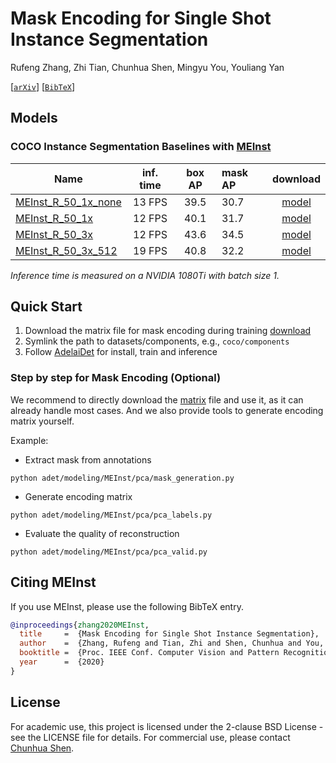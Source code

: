 # Mask Encoding for Single Shot Instance Segmentation

Rufeng Zhang, Zhi Tian, Chunhua Shen, Mingyu You, Youliang Yan

[[`arXiv`](https://arxiv.org/abs/2003.11712)] [[`BibTeX`](#CitingMEInst)]

## Models

### COCO Instance Segmentation Baselines with [MEInst](https://arxiv.org/abs/2003.11712)

Name | inf. time | box AP | mask AP | download
--- |:---:|:---:|:---|:---:
[MEInst_R_50_1x_none](../configs/MEInst-InstanceSegmentation/MEInst_R_50_1x_none.yaml) | 13 FPS | 39.5 | 30.7 | [model]()
[MEInst_R_50_1x](../configs/MEInst-InstanceSegmentation/MEInst_R_50_1x.yaml) | 12 FPS | 40.1 | 31.7 | [model]()
[MEInst_R_50_3x](../../configs/MEInst-InstanceSegmentation/MEInst_R_50_3x.yaml) | 12 FPS | 43.6 | 34.5 | [model]()
[MEInst_R_50_3x_512](../../configs/MEInst-InstanceSegmentation/MEInst_R_50_3x_512.yaml) | 19 FPS | 40.8 | 32.2 | [model]()

*Inference time is measured on a NVIDIA 1080Ti with batch size 1.*

## Quick Start

1. Download the matrix file for mask encoding during training [download]()  
2. Symlink the path to datasets/components, e.g., `coco/components` 
3. Follow [AdelaiDet](https://github.com/aim-uofa/AdelaiDet) for install, train and inference

### Step by step for Mask Encoding (Optional)

We recommend to directly download the [matrix]() file and use it, as it can already handle most cases.
And we also provide tools to generate encoding matrix yourself.

Example:

* Extract mask from annotations

`python adet/modeling/MEInst/pca/mask_generation.py`

* Generate encoding matrix

`python adet/modeling/MEInst/pca/pca_labels.py`

* Evaluate the quality of reconstruction

`python adet/modeling/MEInst/pca/pca_valid.py`

## <a name="CitingMEInst"></a>Citing MEInst

If you use MEInst, please use the following BibTeX entry.

```BibTeX
@inproceedings{zhang2020MEInst,
  title     =  {Mask Encoding for Single Shot Instance Segmentation},
  author    =  {Zhang, Rufeng and Tian, Zhi and Shen, Chunhua and You, Mingyu and Yan, Youliang},
  booktitle =  {Proc. IEEE Conf. Computer Vision and Pattern Recognition (CVPR)},
  year      =  {2020}
}
```

## License

For academic use, this project is licensed under the 2-clause BSD License - see the LICENSE file for details. For commercial use, please contact [Chunhua Shen](https://cs.adelaide.edu.au/~chhshen/).
